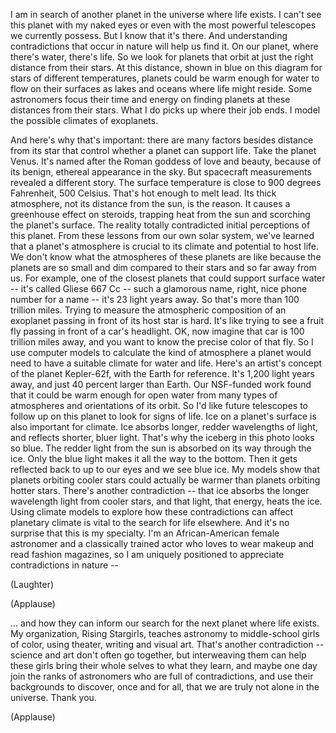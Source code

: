 
I am in search of another planet
in the universe where life exists.
I can&#39;t see this planet
with my naked eyes
or even with the most powerful telescopes
we currently possess.
But I know that it&#39;s there.
And understanding contradictions
that occur in nature
will help us find it.
On our planet,
where there&#39;s water, there&#39;s life.
So we look for planets that orbit
at just the right distance
from their stars.
At this distance,
shown in blue on this diagram
for stars of different temperatures,
planets could be warm enough
for water to flow on their surfaces
as lakes and oceans
where life might reside.
Some astronomers focus their time
and energy on finding planets
at these distances from their stars.
What I do picks up where their job ends.
I model the possible
climates of exoplanets.

And here&#39;s why that&#39;s important:
there are many factors
besides distance from its star
that control whether
a planet can support life.
Take the planet Venus.
It&#39;s named after the Roman goddess
of love and beauty,
because of its benign,
ethereal appearance in the sky.
But spacecraft measurements
revealed a different story.
The surface temperature is close
to 900 degrees Fahrenheit,
500 Celsius.
That&#39;s hot enough to melt lead.
Its thick atmosphere, not its distance
from the sun, is the reason.
It causes a greenhouse effect on steroids,
trapping heat from the sun
and scorching the planet&#39;s surface.
The reality totally contradicted
initial perceptions of this planet.
From these lessons
from our own solar system,
we&#39;ve learned that a planet&#39;s atmosphere
is crucial to its climate
and potential to host life.
We don&#39;t know what the atmospheres
of these planets are like
because the planets are so small
and dim compared to their stars
and so far away from us.
For example, one of the closest planets
that could support surface water --
it&#39;s called Gliese 667 Cc --
such a glamorous name, right,
nice phone number for a name --
it&#39;s 23 light years away.
So that&#39;s more than 100 trillion miles.
Trying to measure
the atmospheric composition
of an exoplanet passing
in front of its host star is hard.
It&#39;s like trying to see a fruit fly
passing in front of a car&#39;s headlight.
OK, now imagine that car
is 100 trillion miles away,
and you want to know
the precise color of that fly.
So I use computer models
to calculate the kind of atmosphere
a planet would need
to have a suitable climate
for water and life.
Here&#39;s an artist&#39;s concept
of the planet Kepler-62f,
with the Earth for reference.
It&#39;s 1,200 light years away,
and just 40 percent larger than Earth.
Our NSF-funded work found that it
could be warm enough for open water
from many types of atmospheres
and orientations of its orbit.
So I&#39;d like future telescopes
to follow up on this planet
to look for signs of life.
Ice on a planet&#39;s surface
is also important for climate.
Ice absorbs longer,
redder wavelengths of light,
and reflects shorter, bluer light.
That&#39;s why the iceberg
in this photo looks so blue.
The redder light from the sun
is absorbed on its way through the ice.
Only the blue light
makes it all the way to the bottom.
Then it gets reflected
back to up to our eyes
and we see blue ice.
My models show that planets
orbiting cooler stars
could actually be warmer
than planets orbiting hotter stars.
There&#39;s another contradiction --
that ice absorbs the longer
wavelength light from cooler stars,
and that light, that energy,
heats the ice.
Using climate models to explore
how these contradictions
can affect planetary climate
is vital to the search for life elsewhere.
And it&#39;s no surprise
that this is my specialty.
I&#39;m an African-American female astronomer
and a classically trained actor
who loves to wear makeup
and read fashion magazines,
so I am uniquely positioned to appreciate
contradictions in nature --

(Laughter)


(Applause)

... and how they can inform our search
for the next planet where life exists.
My organization, Rising Stargirls,
teaches astronomy
to middle-school girls of color,
using theater, writing and visual art.
That&#39;s another contradiction --
science and art don&#39;t often go together,
but interweaving them can help
these girls bring their whole selves
to what they learn,
and maybe one day join
the ranks of astronomers
who are full of contradictions,
and use their backgrounds
to discover, once and for all,
that we are truly not alone
in the universe.
Thank you.

(Applause)

